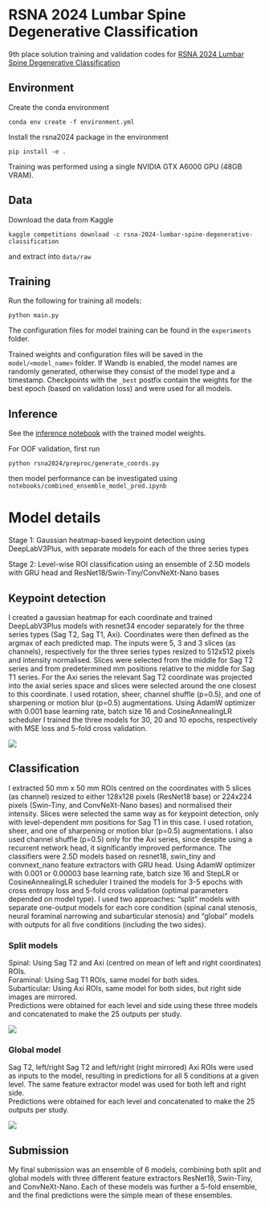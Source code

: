 # RSNA 2024 Lumbar Spine Degenerative Classification
9th place solution training and validation codes for [RSNA 2024 Lumbar Spine Degenerative Classification](https://www.kaggle.com/competitions/rsna-2024-lumbar-spine-degenerative-classification)

## Environment
Create the conda environment
```
conda env create -f environment.yml
```
Install the rsna2024 package in the environment
```
pip install -e .
```

Training was performed using a single NVIDIA GTX A6000 GPU (48GB VRAM).

## Data
Download the data from Kaggle
```
kaggle competitions download -c rsna-2024-lumbar-spine-degenerative-classification
```
and extract into `data/raw`

## Training
Run the following for training all models:
```
python main.py
```
The configuration files for model training can be found in the `experiments` folder.

Trained weights and configuration files will be saved in the `model/<model_name>` folder. If Wandb is enabled, the model names are randomly generated, otherwise they consist of the model type and a timestamp. Checkpoints with the `_best` postfix contain the weights for the best epoch (based on validation loss) and were used for all models.

## Inference
See the [inference notebook](https://www.kaggle.com/code/adamnarai/rsna2024-two-stage-split-global-3-base?scriptVersionId=199792909) with the trained model weights.

For OOF validation, first run
```
python rsna2024/preproc/generate_coords.py
```
then model performance can be investigated using `notebooks/combined_ensemble_model_pred.ipynb`

# Model details

Stage 1: Gaussian heatmap-based keypoint detection using DeepLabV3Plus, with separate models for each of the three series types

Stage 2: Level-wise ROI classification using an ensemble of 2.5D models with GRU head and ResNet18/Swin-Tiny/ConvNeXt-Nano bases

## Keypoint detection

I created a gaussian heatmap for each coordinate and trained DeepLabV3Plus models with resnet34 encoder separately for the three series types (Sag T2, Sag T1, Axi). Coordinates were then defined as the argmax of each predicted map. The inputs were 5, 3 and 3 slices (as channels), respectively for the three series types resized to 512x512 pixels and intensity normalised. Slices were selected from the middle for Sag T2 series and from predetermined mm positions relative to the middle for Sag T1 series. For the Axi series the relevant Sag T2 coordinate was projected into the axial series space and slices were selected around the one closest to this coordinate. I used rotation, sheer, channel shuffle (p=0.5), and one of sharpening or motion blur (p=0.5) augmentations. Using AdamW optimizer with 0.001 base learning rate, batch size 16 and CosineAnnealingLR scheduler I trained the three models for 30, 20 and 10 epochs, respectively with MSE loss and 5-fold cross validation.

![](https://www.googleapis.com/download/storage/v1/b/kaggle-forum-message-attachments/o/inbox%2F8375965%2F933188b82687f65f63b0028409e40850%2Frsna2024_seg_model2x.png?generation=1728553648423715&alt=media)

## Classification

I extracted 50 mm x 50 mm ROIs centred on the coordinates with 5 slices (as channel) resized to either 128x128 pixels (ResNet18 base) or 224x224 pixels (Swin-Tiny, and ConvNeXt-Nano bases) and normalised their intensity. Slices were selected the same way as for keypoint detection, only with level-dependent mm positions for Sag T1 in this case. I used rotation, sheer, and one of sharpening or motion blur (p=0.5) augmentations. I also used channel shuffle (p=0.5) only for the Axi series, since despite using a recurrent network head, it significantly improved performance. The classifiers were 2.5D models based on resnet18, swin\_tiny and convnext\_nano feature extractors with GRU head. Using AdamW optimizer with 0.001 or 0.00003 base learning rate, batch size 16 and StepLR or CosineAnnealingLR scheduler I trained the models for 3-5 epochs with cross entropy loss and 5-fold cross validation (optimal parameters depended on model type). I used two approaches: “split” models with separate one-output models for each core condition (spinal canal stenosis, neural foraminal narrowing and subarticular stenosis) and “global” models with outputs for all five conditions (including the two sides).

### Split models

Spinal: Using Sag T2 and Axi (centred on mean of left and right coordinates) ROIs.  
Foraminal: Using Sag T1 ROIs, same model for both sides.  
Subarticular: Using Axi ROIs, same model for both sides, but right side images are mirrored.  
Predictions were obtained for each level and side using these three models and concatenated to make the 25 outputs per study.

![](https://www.googleapis.com/download/storage/v1/b/kaggle-forum-message-attachments/o/inbox%2F8375965%2Ff3c84f957b2678f463e92ea32f40d6e9%2Frsna_2024_split_model2x.png?generation=1728553678267138&alt=media)

### Global model

Sag T2, left/right Sag T2 and left/right (right mirrored) Axi ROIs were used as inputs to the model, resulting in predictions for all 5 conditions at a given level. The same feature extractor model was used for both left and right side.  
Predictions were obtained for each level and concatenated to make the 25 outputs per study.

![](https://www.googleapis.com/download/storage/v1/b/kaggle-forum-message-attachments/o/inbox%2F8375965%2F094459632507cb2c3512e4ef9baf3300%2Frsna2024_global_model2x.png?generation=1728553689737251&alt=media)

## Submission

My final submission was an ensemble of 6 models, combining both split and global models with three different feature extractors ResNet18, Swin-Tiny, and ConvNeXt-Nano. Each of these models was further a 5-fold ensemble, and the final predictions were the simple mean of these ensembles.

